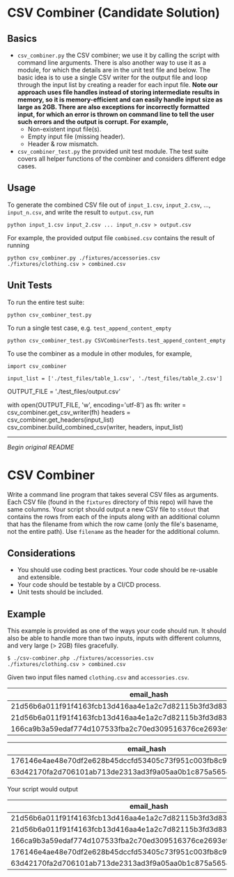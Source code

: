 # CSV Combiner (Candidate Solution)

## Basics
- `csv_combiner.py` the CSV combiner; we use it by calling the script with command line arguments. There is also another way to use it as a module, for which the details are in the unit test file and below. The basic idea is to use a single CSV writer for the output file and loop through the input list by creating a reader for each input file. **Note our approach uses file handles instead of storing intermediate results in memory, so it is memory-efficient and can easily handle input size as large as 2GB. There are also exceptions for incorrectly formatted input, for which an error is thrown on command line to tell the user such errors and the output is corrupt. For example,**
  - Non-existent input file(s).
  - Empty input file (missing header).
  - Header & row mismatch.
- `csv_combiner_test.py` the provided unit test module. The test suite covers all helper functions of the combiner and considers different edge cases.

## Usage

To generate the combined CSV file out of `input_1.csv`, `input_2.csv`, ..., `input_n.csv`, and write the result to `output.csv`, run

    python input_1.csv input_2.csv ... input_n.csv > output.csv

For example, the provided output file `combined.csv` contains the result of running

    python csv_combiner.py ./fixtures/accessories.csv ./fixtures/clothing.csv > combined.csv

## Unit Tests

To run the entire test suite:

    python csv_combiner_test.py

To run a single test case, e.g. `test_append_content_empty`

    python csv_combiner_test.py CSVCombinerTests.test_append_content_empty

To use the combiner as a module in other modules, for example,

    import csv_combiner

    input_list = ['./test_files/table_1.csv', './test_files/table_2.csv']
OUTPUT_FILE = './test_files/output.csv'

with open(OUTPUT_FILE, 'w', encoding='utf-8') as fh:
    writer = csv_combiner.get_csv_writer(fh)
    headers = csv_combiner.get_headers(input_list)
    csv_combiner.build_combined_csv(writer, headers, input_list)

---

*Begin original README*

# CSV Combiner

Write a command line program that takes several CSV files as arguments. Each CSV
file (found in the `fixtures` directory of this repo) will have the same
columns. Your script should output a new CSV file to `stdout` that contains the
rows from each of the inputs along with an additional column that has the
filename from which the row came (only the file's basename, not the entire path).
Use `filename` as the header for the additional column.

##  Considerations
* You should use coding best practices. Your code should be re-usable and extensible.
* Your code should be testable by a CI/CD process. 
* Unit tests should be included.

## Example
This example is provided as one of the ways your code should run. It should also be
able to handle more than two inputs, inputs with different columns, and very large (> 2GB) 
files gracefully.

```
$ ./csv-combiner.php ./fixtures/accessories.csv ./fixtures/clothing.csv > combined.csv
```

Given two input files named `clothing.csv` and `accessories.csv`.

|email_hash|category|
|----------|--------|
|21d56b6a011f91f4163fcb13d416aa4e1a2c7d82115b3fd3d831241fd63|Shirts|
|21d56b6a011f91f4163fcb13d416aa4e1a2c7d82115b3fd3d831241fd63|Pants|
|166ca9b3a59edaf774d107533fba2c70ed309516376ce2693e92c777dd971c4b|Cardigans|

|email_hash|category|
|----------|--------|
|176146e4ae48e70df2e628b45dccfd53405c73f951c003fb8c9c09b3207e7aab|Wallets|
|63d42170fa2d706101ab713de2313ad3f9a05aa0b1c875a56545cfd69f7101fe|Purses|

Your script would output

|email_hash|category|filename|
|----------|--------|--------|
|21d56b6a011f91f4163fcb13d416aa4e1a2c7d82115b3fd3d831241fd63|Shirts|clothing.csv|
|21d56b6a011f91f4163fcb13d416aa4e1a2c7d82115b3fd3d831241fd63|Pants|clothing.csv|
|166ca9b3a59edaf774d107533fba2c70ed309516376ce2693e92c777dd971c4b|Cardigans|clothing.csv|
|176146e4ae48e70df2e628b45dccfd53405c73f951c003fb8c9c09b3207e7aab|Wallets|accessories.csv|
|63d42170fa2d706101ab713de2313ad3f9a05aa0b1c875a56545cfd69f7101fe|Purses|accessories.csv|

